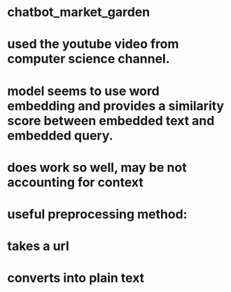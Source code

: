 # chatbot_market_garden

# used the youtube video from computer science channel.
# model seems to use word embedding and provides a similarity score between embedded text and embedded query.
# does work so well, may be not accounting for context

# useful preprocessing method:
# takes a url
# converts into plain text

